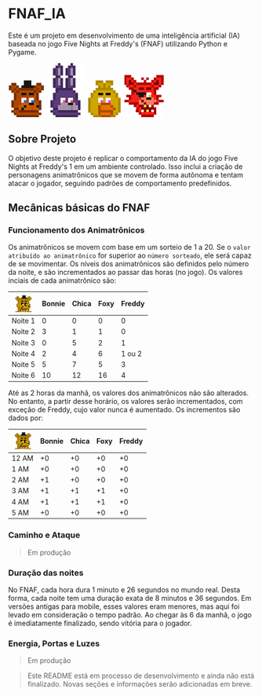# FNAF_IA

Este é um projeto em desenvolvimento de uma inteligência artificial (IA) baseada no jogo Five Nights at Freddy's (FNAF) utilizando Python e Pygame.

![Freddy](images/spt_freddy.png)
![Bonnie](images/spt_bonnie.png)
![Chica](images/spt_chica.png)
![Foxy](images/spt_foxy.png)

## Sobre  Projeto
O objetivo deste projeto é replicar o comportamento da IA do jogo Five Nights at Freddy's 1 em um ambiente controlado. Isso inclui a criação de personagens animatrônicos que se movem de forma autônoma e tentam atacar o jogador, seguindo padrões de comportamento predefinidos.

## Mecânicas básicas do FNAF

### Funcionamento dos Animatrônicos
Os animatrônicos se movem com base em um sorteio de 1 a 20. Se o `valor atribuído ao animatrônico` for superior ao `número sorteado`, ele será capaz de se movimentar.
Os níveis dos animatrônicos são definidos pelo número da noite, e são incrementados ao passar das horas (no jogo).
Os valores inciais de cada animatrônico são:

| <img src="images/spt_goldenfreddy.png" width="37" height="37"> |  Bonnie | Chica | Foxy | Freddy |
|----------------------------------------------------------------|------------------------------------------------------------------------|-------|------|--------|
| Noite 1                                                        | 0                                                                      | 0     | 0    | 0      |
| Noite 2                                                        | 3                                                                      | 1     | 1    | 0      |
| Noite 3                                                        | 0                                                                      | 5     |2| 1      |
| Noite 4                                                        | 2                                                                      | 4     |6| 1 ou 2 |
| Noite 5                                                        | 5                                                                      | 7     |5|3|
| Noite 6                                                        | 10                                                                     | 12    |16|4|

Até as 2 horas da manhã, os valores dos animatrônicos não são alterados. No entanto, a partir desse horário, os valores serão incrementados, com exceção de Freddy, cujo valor nunca é aumentado.
Os incrementos são dados por:

|  <img src="images/spt_goldenfreddy.png" width="37" height="37">    | Bonnie | Chica | Foxy | Freddy |
|-------|------|-----|----|------|
| 12 AM | +0   | +0  | +0 | +0   |
| 1 AM  | +0   | +0  | +0 | +0   |
| 2 AM  | +1   | +0  | +0 | +0   |
| 3 AM  | +1   | +1  | +1 | +0   |
| 4 AM  | +1   | +1  | +1 | +0     |
| 5 AM    | +0     | +0    | +0   | +0     |

### Caminho e Ataque 
> Em produção

### Duração das noites

No FNAF, cada hora dura 1 minuto e 26 segundos no mundo real. Desta forma, cada noite tem uma duração exata de 8 minutos e 36 segundos.
Em versões antigas para mobile, esses valores eram menores, mas aqui foi levado em consideração o tempo padrão.
Ao chegar às 6 da manhã, o jogo é imediatamente finalizado, sendo vitória para o jogador.

### Energia, Portas e Luzes 
> Em produção

> Este README está em processo de desenvolvimento e ainda não está finalizado. Novas seções e informações serão adicionadas em breve.



